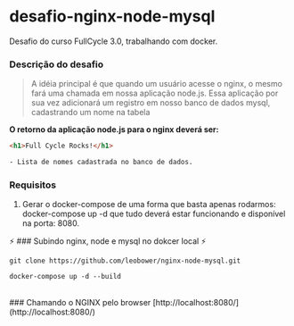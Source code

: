 # desafio-nginx-node-mysql
Desafio do curso FullCycle 3.0, trabalhando com docker.

### Descrição do desafio
>  A idéia principal é que quando um usuário acesse o nginx, o mesmo fará uma chamada em nossa aplicação node.js. Essa aplicação por sua vez adicionará um registro em nosso banco de dados mysql, cadastrando um nome na tabela

__O retorno da aplicação node.js para o nginx deverá ser:__
```html
<h1>Full Cycle Rocks!</h1>

- Lista de nomes cadastrada no banco de dados.
```

### Requisitos
1. Gerar o docker-compose de uma forma que basta apenas rodarmos: docker-compose up -d que tudo deverá estar funcionando e disponível na porta: 8080.

  
:zap: ### Subindo nginx, node e mysql no dokcer local :zap:
```
git clone https://github.com/leobower/nginx-node-mysql.git

docker-compose up -d --build
```
<br/>
### Chamando o NGINX pelo browser
[http://localhost:8080/](http://localhost:8080/)


